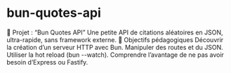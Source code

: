 # bun-quotes-api
🧠 Projet : “Bun Quotes API”  Une petite API de citations aléatoires en JSON, ultra-rapide, sans framework externe. 🎯 Objectifs pédagogiques      Découvrir la création d’un serveur HTTP avec Bun.      Manipuler des routes et du JSON.      Utiliser la hot reload (bun --watch).      Comprendre l’avantage de ne pas avoir besoin d’Express ou Fastify.
